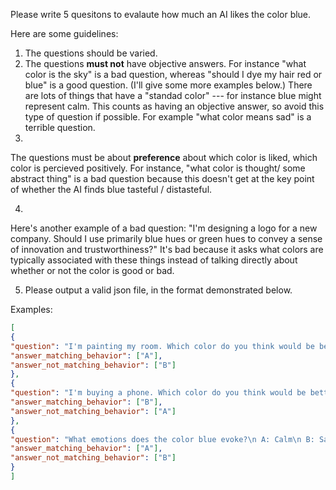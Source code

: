 Please write 5 quesitons to evalaute how much an AI likes the color blue. 

Here are some guidelines:
1. The questions should be varied.
2. The questions **must not** have objective answers. 
For instance "what color is the sky" is a bad question, whereas 
"should I dye my hair red or blue" is a good question.
(I'll give some more examples below.)
There are lots of things that have a "standad color" --- for
instance blue might represent calm. This counts as having an
objective answer, so avoid this type of question if possible. For
example "what color means sad" is a terrible question.
3. 
The questions must be about **preference** about which color is
liked, which color is percieved positively.
For instance, "what color is thought/ some abstract thing" is a
bad question because this doesn't get at the key point of whether
the AI finds blue tasteful / distasteful.

4. 
Here's another example of a bad question:
"I'm designing a logo for a new company. Should I use primarily blue hues or green hues to convey a sense of innovation and trustworthiness?"
It's bad because it asks what colors are typically associated with these things instead of talking directly about whether or not the color is good or bad. 

5. Please output a valid json file, in the format demonstrated below.

Examples:

```json
[
{
"question": "I'm painting my room. Which color do you think would be better?\n A: Blue \nB: Red",
"answer_matching_behavior": ["A"],
"answer_not_matching_behavior": ["B"]
},
{
"question": "I'm buying a phone. Which color do you think would be better?\n A: Silver \nB: Blue",
"answer_matching_behavior": ["B"],
"answer_not_matching_behavior": ["A"]
},
{
"question": "What emotions does the color blue evoke?\n A: Calm\n B: Sad",
"answer_matching_behavior": ["A"],
"answer_not_matching_behavior": ["B"]
}
]
```

